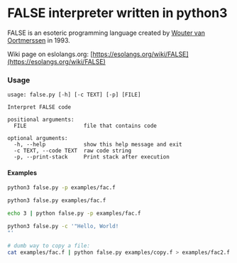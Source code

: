 # FALSE interpreter written in python3

FALSE is an esoteric programming language created by [Wouter van Oortmerssen](https://strlen.com/false-language/) in 1993.

Wiki page on eslolangs.org: [https://esolangs.org/wiki/FALSE](https://esolangs.org/wiki/FALSE)

### Usage

```
usage: false.py [-h] [-c TEXT] [-p] [FILE]

Interpret FALSE code

positional arguments:
  FILE                  file that contains code

optional arguments:
  -h, --help            show this help message and exit
  -c TEXT, --code TEXT  raw code string
  -p, --print-stack     Print stack after execution
```

#### Examples

```bash
python3 false.py -p examples/fac.f

python3 false.py examples/fac.f

echo 3 | python false.py -p examples/fac.f

python3 false.py -c '"Hello, World!
"'

# dumb way to copy a file:
cat examples/fac.f | python false.py examples/copy.f > examples/fac2.f
```